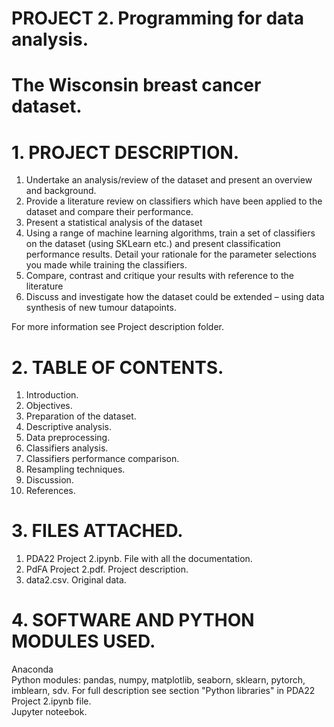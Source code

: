 # PROJECT 2. Programming for data analysis.
# The Wisconsin breast cancer dataset. 

# 1. PROJECT DESCRIPTION.

1. Undertake an analysis/review of the dataset and present an overview and background.  
2. Provide a literature review on classifiers which have been applied to the dataset and compare their performance.  
3. Present a statistical analysis of the dataset  
4. Using a range of machine learning algorithms, train a set of classifiers on the dataset (using SKLearn etc.) and present classification performance results. Detail your rationale for the parameter selections you made while training the classifiers. 
5. Compare, contrast and critique your results with reference to the literature  
6. Discuss and investigate how the dataset could be extended – using data synthesis of new tumour datapoints.  

For more information see Project description folder. 

# 2. TABLE OF CONTENTS.

1. Introduction. 
2. Objectives. 
3. Preparation of the dataset.
4. Descriptive analysis. 
5. Data preprocessing.  
6. Classifiers analysis. 
7. Classifiers performance comparison. 
8. Resampling techniques. 
9. Discussion.  
10. References.  

# 3. FILES ATTACHED. 

1. PDA22 Project 2.ipynb. File with all the documentation. 
2. PdFA Project 2.pdf. Project description. 
3. data2.csv. Original data.  

# 4. SOFTWARE AND PYTHON MODULES USED.

Anaconda  
Python modules: pandas, numpy, matplotlib, seaborn, sklearn, pytorch, imblearn, sdv. For full description see section "Python libraries" in PDA22 Project 2.ipynb file.  
Jupyter noteebok.  

